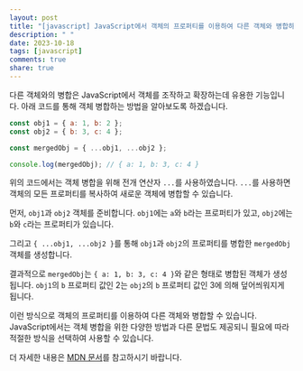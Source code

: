 ```yaml
---
layout: post
title: "[javascript] JavaScript에서 객체의 프로퍼티를 이용하여 다른 객체와 병합하는 방법에 대해 알려주세요."
description: " "
date: 2023-10-18
tags: [javascript]
comments: true
share: true
---
```


다른 객체와의 병합은 JavaScript에서 객체를 조작하고 확장하는데 유용한 기능입니다. 아래 코드를 통해 객체 병합하는 방법을 알아보도록 하겠습니다.

```javascript
const obj1 = { a: 1, b: 2 };
const obj2 = { b: 3, c: 4 };

const mergedObj = { ...obj1, ...obj2 };

console.log(mergedObj); // { a: 1, b: 3, c: 4 }
```

위의 코드에서는 객체 병합을 위해 전개 연산자 `...`를 사용하였습니다. `...`를 사용하면 객체의 모든 프로퍼티를 복사하여 새로운 객체에 병합할 수 있습니다.

먼저, `obj1`과 `obj2` 객체를 준비합니다. `obj1`에는 `a`와 `b`라는 프로퍼티가 있고, `obj2`에는 `b`와 `c`라는 프로퍼티가 있습니다.

그리고 `{ ...obj1, ...obj2 }`를 통해 `obj1`과 `obj2`의 프로퍼티를 병합한 `mergedObj` 객체를 생성합니다.

결과적으로 `mergedObj`는 `{ a: 1, b: 3, c: 4 }`와 같은 형태로 병합된 객체가 생성됩니다. `obj1`의 `b` 프로퍼티 값인 2는 `obj2`의 `b` 프로퍼티 값인 3에 의해 덮어씌워지게 됩니다.

이런 방식으로 객체의 프로퍼티를 이용하여 다른 객체와 병합할 수 있습니다. JavaScript에서는 객체 병합을 위한 다양한 방법과 다른 문법도 제공되니 필요에 따라 적절한 방식을 선택하여 사용할 수 있습니다.

더 자세한 내용은 [MDN 문서](https://developer.mozilla.org/ko/docs/Web/JavaScript/Reference/Operators/Spread_syntax)를 참고하시기 바랍니다.